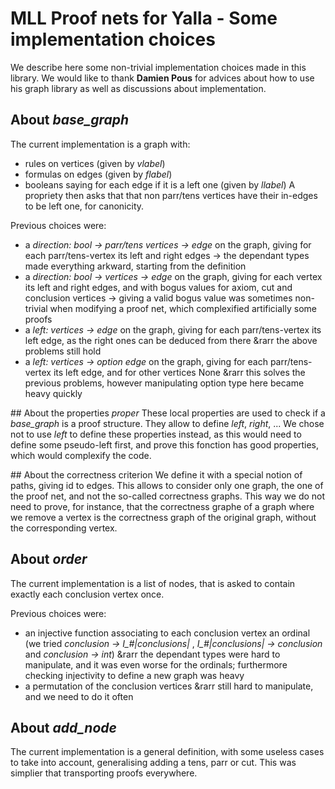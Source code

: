 # MLL Proof nets for Yalla - Some implementation choices

We describe here some non-trivial implementation choices made in this library.
We would like to thank **Damien Pous** for advices about how to use his graph library as well as discussions about implementation.

## About *base_graph*
The current implementation is a graph with:
- rules on vertices (given by *vlabel*)
- formulas on edges (given by *flabel*)
- booleans saying for each edge if it is a left one (given by *llabel*)
A propriety then asks that that non parr/tens vertices have their in-edges to be left one, for canonicity.

Previous choices were:
- a *direction: bool -> parr/tens vertices -> edge* on the graph, giving for each parr/tens-vertex its left and right edges
&rarr; the dependant types made everything arkward, starting from the definition
- a *direction: bool -> vertices -> edge* on the graph, giving for each vertex its left and right edges, and with bogus values for axiom, cut and conclusion vertices
&rarr; giving a valid bogus value was sometimes non-trivial when modifying a proof net, which complexified artificially some proofs
- a *left: vertices -> edge* on the graph, giving for each parr/tens-vertex its left edge, as the right ones can be deduced from there
&rarr the above problems still hold
-  a *left: vertices -> option edge* on the graph, giving for each parr/tens-vertex its left edge, and for other vertices None
&rarr this solves the previous problems, however manipulating option type here became heavy quickly

## About the properties *proper*
These local properties are used to check if a *base_graph* is a proof structure.
They allow to define *left*, *right*, ...
We chose not to use *left* to define these properties instead, as this would need to define some pseudo-left first, and prove this fonction has good properties, which would complexify the code.

## About the correctness criterion
We define it with a special notion of paths, giving id to edges. This allows to consider only one graph, the one of the proof net, and not the so-called correctness graphs. This way we do not need to prove, for instance, that the correctness graphe of a graph where we remove a vertex is the correctness graph of the original graph, without the corresponding vertex.

## About *order*
The current implementation is a list of nodes, that is asked to contain exactly each conclusion vertex once.

Previous choices were:
- an injective function associating to each conclusion vertex an ordinal (we tried *conclusion -> I_#|conclusions|* , *I_#|conclusions| -> conclusion* and *conclusion -> int*)
&rarr  the dependant types were hard to manipulate, and it was even worse for the ordinals; furthermore checking injectivity to define a new graph was heavy
- a permutation of the conclusion vertices
&rarr  still hard to manipulate, and we need to do it often

## About *add_node*
The current implementation is a general definition, with some useless cases to take into account, generalising adding a tens, parr or cut.
This was simplier that transporting proofs everywhere.
